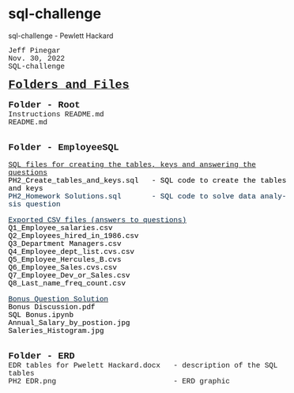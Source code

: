 # sql-challenge
sql-challenge - Pewlett Hackard

<html>

<head>
<meta http-equiv=Content-Type content="text/html; charset=windows-1252">
<meta name=Generator content="Microsoft Word 15 (filtered)">
<style>
<!--
 /* Font Definitions */
 @font-face
	{font-family:"Cambria Math";
	panose-1:2 4 5 3 5 4 6 3 2 4;}
@font-face
	{font-family:Calibri;
	panose-1:2 15 5 2 2 2 4 3 2 4;}
 /* Style Definitions */
 p.MsoNormal, li.MsoNormal, div.MsoNormal
	{margin-top:0in;
	margin-right:0in;
	margin-bottom:8.0pt;
	margin-left:0in;
	line-height:107%;
	font-size:11.0pt;
	font-family:"Calibri",sans-serif;}
.MsoChpDefault
	{font-family:"Calibri",sans-serif;}
.MsoPapDefault
	{margin-bottom:8.0pt;
	line-height:107%;}
@page WordSection1
	{size:8.5in 11.0in;
	margin:1.0in 1.0in 1.0in 1.0in;}
div.WordSection1
	{page:WordSection1;}
 /* List Definitions */
 ol
	{margin-bottom:0in;}
ul
	{margin-bottom:0in;}
-->
</style>

</head>

<body lang=EN-US style='word-wrap:break-word'>

<div class=WordSection1>

<p class=MsoNormal style='margin-top:0in;margin-right:-45.0pt;margin-bottom:
0in;margin-left:0in;line-height:normal'><span style='font-family:"Courier New"'>Jeff
Pinegar</span></p>

<p class=MsoNormal style='margin-top:0in;margin-right:-45.0pt;margin-bottom:
0in;margin-left:0in;line-height:normal'><span style='font-family:"Courier New"'>Nov.
30, 2022</span></p>

<p class=MsoNormal style='margin-top:0in;margin-right:-45.0pt;margin-bottom:
0in;margin-left:0in;line-height:normal'><span style='font-family:"Courier New"'>SQL-challenge</span></p>

<p class=MsoNormal style='margin-top:0in;margin-right:-45.0pt;margin-bottom:
0in;margin-left:0in;line-height:normal'><span style='font-family:"Courier New"'>&nbsp;</span></p>

<p class=MsoNormal style='margin-top:0in;margin-right:-45.0pt;margin-bottom:
0in;margin-left:0in;line-height:normal'><b><u><span style='font-size:18.0pt;
font-family:"Courier New"'>Folders and Files</span></u></b></p>

<p class=MsoNormal style='margin-top:0in;margin-right:-45.0pt;margin-bottom:
0in;margin-left:0in;line-height:normal'><span style='font-family:"Courier New"'>&nbsp;</span></p>

<p class=MsoNormal style='margin-top:0in;margin-right:-45.0pt;margin-bottom:
0in;margin-left:0in;line-height:normal'><b><span style='font-size:14.0pt;
font-family:"Courier New"'>Folder - Root</span></b></p>

<p class=MsoNormal style='margin-top:0in;margin-right:-45.0pt;margin-bottom:
0in;margin-left:0in;line-height:normal;text-autospace:none'><span
style='font-family:"Courier New"'>Instructions README.md</span></p>

<p class=MsoNormal style='margin-top:0in;margin-right:-45.0pt;margin-bottom:
0in;margin-left:0in;line-height:normal;text-autospace:none'><span
style='font-family:"Courier New"'>README.md</span></p>

<p class=MsoNormal style='margin-top:0in;margin-right:-45.0pt;margin-bottom:
0in;margin-left:0in;line-height:normal'><span style='font-family:"Courier New"'>&nbsp;</span></p>

<p class=MsoNormal style='margin-top:0in;margin-right:-45.0pt;margin-bottom:
0in;margin-left:0in;line-height:normal'><span style='font-family:"Courier New"'>&nbsp;</span></p>

<p class=MsoNormal style='margin-top:0in;margin-right:-45.0pt;margin-bottom:
0in;margin-left:0in;line-height:normal'><b><span style='font-size:14.0pt;
font-family:"Courier New"'>Folder - EmployeeSQL</span></b></p>

<p class=MsoNormal style='margin-top:0in;margin-right:-45.0pt;margin-bottom:
0in;margin-left:0in;line-height:normal'><span style='font-family:"Courier New"'>&nbsp;</span></p>

<p class=MsoNormal style='margin-top:0in;margin-right:-45.0pt;margin-bottom:
0in;margin-left:0in;line-height:normal'><u><span style='font-family:"Courier New"'>SQL
files for creating the tables, keys and answering the questions</span></u></p>

<p class=MsoNormal style='margin-top:0in;margin-right:-45.0pt;margin-bottom:
0in;margin-left:0in;line-height:normal'><span lang=FR style='font-family:"Courier New";
color:black'>P</span><span style='font-family:"Courier New";color:black'>H2_Create_ta</span><span
lang=FR style='font-family:"Courier New";color:black'>bles</span><span
style='font-family:"Courier New";color:black'>_and_key</span><span lang=PT-BR
style='font-family:"Courier New";color:black'>s.sql   - SQL code to create the
tables and keys</span></p>

<p class=MsoNormal style='margin-top:0in;margin-right:-45.0pt;margin-bottom:
0in;margin-left:0in;line-height:normal'><span style='font-family:"Courier New";
color:#072744'>PH2_Homework Solutions.sql       - SQL code to solve data
analysis question  </span></p>

<p class=MsoNormal style='margin-top:0in;margin-right:-45.0pt;margin-bottom:
0in;margin-left:0in;line-height:normal'><span style='font-family:"Courier New";
color:#072744'>&nbsp;</span></p>

<p class=MsoNormal style='margin-top:0in;margin-right:-45.0pt;margin-bottom:
0in;margin-left:0in;line-height:normal'><u><span style='font-family:"Courier New";
color:#072744'>Exported CSV files (answers to questions)</span></u></p>

<p class=MsoNormal style='margin-top:0in;margin-right:-45.0pt;margin-bottom:
0in;margin-left:0in;line-height:normal'><span style='font-family:"Courier New";
color:black'>Q1_Employee_salaries.csv </span></p>

<p class=MsoNormal style='margin-top:0in;margin-right:-45.0pt;margin-bottom:
0in;margin-left:0in;line-height:normal'><span style='font-family:"Courier New";
color:black'>Q2_Employees_hired_in_1986.csv </span></p>

<p class=MsoNormal style='margin-top:0in;margin-right:-45.0pt;margin-bottom:
0in;margin-left:0in;line-height:normal'><span style='font-family:"Courier New";
color:black'>Q3_Department Managers.csv </span></p>

<p class=MsoNormal style='margin-top:0in;margin-right:-45.0pt;margin-bottom:
0in;margin-left:0in;line-height:normal'><span style='font-family:"Courier New";
color:black'>Q4_Employee_dept_list.cvs.csv </span></p>

<p class=MsoNormal style='margin-top:0in;margin-right:-45.0pt;margin-bottom:
0in;margin-left:0in;line-height:normal'><span style='font-family:"Courier New";
color:black'>Q5_Employee_Hercules_B.cvs </span></p>

<p class=MsoNormal style='margin-top:0in;margin-right:-45.0pt;margin-bottom:
0in;margin-left:0in;line-height:normal'><span style='font-family:"Courier New";
color:black'>Q6_Employee_Sales.cvs.csv </span></p>

<p class=MsoNormal style='margin-top:0in;margin-right:-45.0pt;margin-bottom:
0in;margin-left:0in;line-height:normal'><span style='font-family:"Courier New";
color:black'>Q7_Employee_Dev_or_Sales.csv </span></p>

<p class=MsoNormal style='margin-top:0in;margin-right:-45.0pt;margin-bottom:
0in;margin-left:0in;line-height:normal'><span style='font-family:"Courier New";
color:black'>Q8_Last_name_freq_count.csv </span></p>

<p class=MsoNormal style='margin-top:0in;margin-right:-45.0pt;margin-bottom:
0in;margin-left:0in;line-height:normal'><span style='font-family:"Courier New";
color:#072744'>&nbsp;</span></p>

<p class=MsoNormal style='margin-top:0in;margin-right:-45.0pt;margin-bottom:
0in;margin-left:0in;line-height:normal'><u><span style='font-family:"Courier New";
color:#072744'>Bonus Question Solution</span></u></p>

<p class=MsoNormal style='margin-top:0in;margin-right:-45.0pt;margin-bottom:
0in;margin-left:0in;line-height:normal'><span style='font-family:"Courier New";
color:black'>Bonus Discussion.pdf <br>
SQL Bonus.ipynb </span></p>

<p class=MsoNormal style='margin-top:0in;margin-right:-45.0pt;margin-bottom:
0in;margin-left:0in;line-height:normal'><span style='font-family:"Courier New";
color:black'>Annual_Salary_by_postion.jpg </span></p>

<p class=MsoNormal style='margin-top:0in;margin-right:-45.0pt;margin-bottom:
0in;margin-left:0in;line-height:normal'><span style='font-family:"Courier New";
color:black'>Saleries_Histogram.jpg </span></p>

<p class=MsoNormal style='margin-top:0in;margin-right:-45.0pt;margin-bottom:
0in;margin-left:0in;line-height:normal'><span style='font-family:"Courier New"'>&nbsp;</span></p>

<p class=MsoNormal style='margin-top:0in;margin-right:-45.0pt;margin-bottom:
0in;margin-left:0in;line-height:normal'><span style='font-family:"Courier New"'>&nbsp;</span></p>

<p class=MsoNormal style='margin-top:0in;margin-right:-45.0pt;margin-bottom:
0in;margin-left:0in;line-height:normal'><b><span style='font-size:14.0pt;
font-family:"Courier New"'>Folder - ERD</span></b></p>

<p class=MsoNormal style='margin-top:0in;margin-right:-45.0pt;margin-bottom:
0in;margin-left:0in;line-height:normal'><span style='font-family:"Courier New"'>EDR
tables for Pwelett Hackard.docx   - description of the SQL tables</span></p>

<p class=MsoNormal style='margin-top:0in;margin-right:-45.0pt;margin-bottom:
0in;margin-left:0in;line-height:normal'><span style='font-family:"Courier New"'>PH2
EDR.png                           - ERD graphic </span></p>

<p class=MsoNormal style='margin-top:0in;margin-right:-45.0pt;margin-bottom:
0in;margin-left:0in;line-height:normal'><span style='font-family:"Courier New"'>&nbsp;</span></p>

</div>

</body>

</html>

